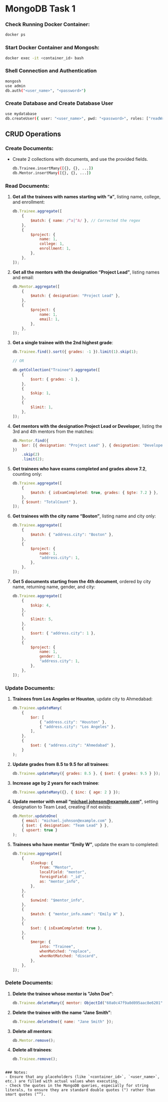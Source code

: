 # MongoDB Task 1

### Check Running Docker Container:

```bash
docker ps
```

### Start Docker Container and Mongosh:

```bash
docker exec -it <container_id> bash
```

### Shell Connection and Authentication

```bash
mongosh
use admin
db.auth("<user_name>", "<password>")
```

### Create Database and Create Database User

```bash
use mydatabase
db.createUser({ user: "<user_name>", pwd: "<password>", roles: ["readWrite", "dbAdmin"] })
```

## CRUD Operations

### Create Documents:

-   Create 2 collections with documents, and use the provided fields.
    ```bash
    db.Trainee.insertMany([{}, {}, ...])
    db.Mentor.insertMany([{}, {}, ...])
    ```

### Read Documents:

1. **Get all the trainees with names starting with “a”**, listing name, college, and enrollment:

    ```javascript
    db.Trainee.aggregate([
        {
            $match: { name: /^a|^A/ }, // Corrected the regex
        },
        {
            $project: {
                name: 1,
                college: 1,
                enrollment: 1,
            },
        },
    ]);
    ```

2. **Get all the mentors with the designation “Project Lead”**, listing names and email:

    ```javascript
    db.Mentor.aggregate([
        {
            $match: { designation: "Project Lead" },
        },
        {
            $project: {
                name: 1,
                email: 1,
            },
        },
    ]);
    ```

3. **Get a single trainee with the 2nd highest grade**:

    ```javascript
    db.Trainee.find().sort({ grades: -1 }).limit(1).skip(1);

    // OR

    db.getCollection("Trainee").aggregate([
        {
            $sort: { grades: -1 },
        },
        {
            $skip: 1,
        },
        {
            $limit: 1,
        },
    ]);
    ```

4. **Get mentors with the designation Project Lead or Developer**, listing the 3rd and 4th mentors from the matches:

    ```javascript
    db.Mentor.find({
        $or: [{ designation: "Project Lead" }, { designation: "Developer" }],
    })
        .skip(2)
        .limit(2);
    ```

5. **Get trainees who have exams completed and grades above 7.2**, counting only:

    ```javascript
    db.Trainee.aggregate([
        {
            $match: { isExamCompleted: true, grades: { $gte: 7.2 } },
        },
        { $count: "TotalCount" },
    ]);
    ```

6. **Get trainees with the city name “Boston”**, listing name and city only:

    ```javascript
    db.Trainee.aggregate([
        {
            $match: { "address.city": "Boston" },
        },
        {
            $project: {
                name: 1,
                "address.city": 1,
            },
        },
    ]);
    ```

7. **Get 5 documents starting from the 4th document**, ordered by city name, returning name, gender, and city:
    ```javascript
    db.Trainee.aggregate([
        {
            $skip: 4,
        },
        {
            $limit: 5,
        },
        {
            $sort: { "address.city": 1 },
        },
        {
            $project: {
                name: 1,
                gender: 1,
                "address.city": 1,
            },
        },
    ]);
    ```

### Update Documents:

1. **Trainees from Los Angeles or Houston**, update city to Ahmedabad:

    ```javascript
    db.Trainee.updateMany(
        {
            $or: [
                { "address.city": "Houston" },
                { "address.city": "Los Angeles" },
            ],
        },
        {
            $set: { "address.city": "Ahmedabad" },
        }
    );
    ```

2. **Update grades from 8.5 to 9.5 for all trainees**:

    ```javascript
    db.Trainee.updateMany({ grades: 8.5 }, { $set: { grades: 9.5 } });
    ```

3. **Increase age by 2 years for each trainee**:

    ```javascript
    db.Trainee.updateMany({}, { $inc: { age: 2 } });
    ```

4. **Update mentor with email “michael.johnson@example.com”**, setting designation to Team Lead, creating if not exists:

    ```javascript
    db.Mentor.updateOne(
        { email: "michael.johnson@example.com" },
        { $set: { designation: "Team Lead" } },
        { upsert: true }
    );
    ```

5. **Trainees who have mentor “Emily W”**, update the exam to completed:
    ```javascript
    db.Trainee.aggregate([
        {
            $lookup: {
                from: "Mentor",
                localField: "mentor",
                foreignField: "_id",
                as: "mentor_info",
            },
        },
        {
            $unwind: "$mentor_info",
        },
        {
            $match: { "mentor_info.name": "Emily W" },
        },
        {
            $set: { isExamCompleted: true },
        },
        {
            $merge: {
                into: "Trainee",
                whenMatched: "replace",
                whenNotMatched: "discard",
            },
        },
    ]);
    ```

### Delete Documents:

1. **Delete the trainee whose mentor is "John Doe"**:

    ```javascript
    db.Trainee.deleteMany({ mentor: ObjectId("60a0c47f9a0d095aac8e6201") });
    ```

2. **Delete the trainee with the name “Jane Smith”**:

    ```javascript
    db.Trainee.deleteOne({ name: "Jane Smith" });
    ```

3. **Delete all mentors**:

    ```javascript
    db.Mentor.remove();
    ```

4. **Delete all trainees**:
    ```javascript
    db.Trainee.remove();
    ```

```

### Notes:
- Ensure that any placeholders (like `<container_id>`, `<user_name>`, etc.) are filled with actual values when executing.
- Check the quotes in the MongoDB queries, especially for string literals, to ensure they are standard double quotes (") rather than smart quotes (“”).
```
